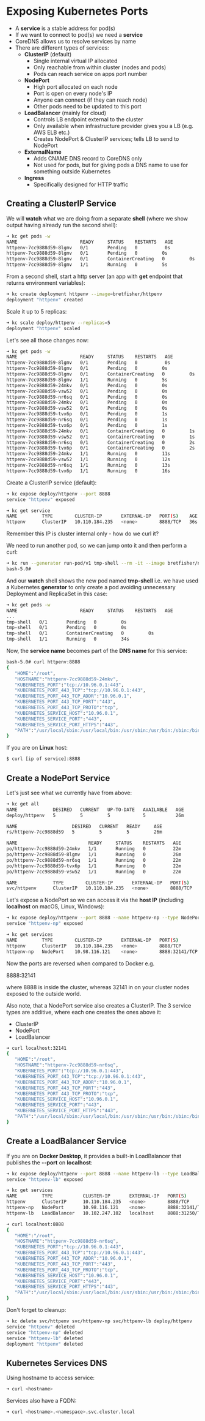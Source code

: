 # Exposing Kubernetes Ports

- A **service** is a stable address for pod(s)
- If we want to connect to pod(s) we need a **service**
- CoreDNS allows us to resolve services by name
- There are different types of services:
  - **ClusterIP** (default)
    - Single internal virtual IP allocated
    - Only reachable from within cluster (nodes and pods)
    - Pods can reach service on apps port number
  - **NodePort**
    - High port allocated on each node
    - Port is open on every node's IP
    - Anyone can connect (if they can reach node)
    - Other pods need to be updated to this port
  - **LoadBalancer** (mainly for cloud)
    - Controls LB endpoint external to the cluster
    - Only available when infrastructure provider gives you a LB (e.g. AWS ELB etc.)
    - Creates NodePort & ClusterIP services; tells LB to send to NodePort
  - **ExternalName**
    - Adds CNAME DNS record to CoreDNS only
    - Not used for pods, but for giving pods a DNS name to use for something outside Kubernetes
  - **Ingress**
    - Specifically designed for HTTP traffic

## Creating a ClusterIP Service

We will **watch** what we are doing from a separate **shell** (where we show output having already run the second shell):

```bash
➜ kc get pods -w
NAME                       READY     STATUS    RESTARTS   AGE
httpenv-7cc9888d59-8lgmv   0/1       Pending   0          0s
httpenv-7cc9888d59-8lgmv   0/1       Pending   0         0s
httpenv-7cc9888d59-8lgmv   0/1       ContainerCreating   0         0s
httpenv-7cc9888d59-8lgmv   1/1       Running   0         5s
```

From a second shell, start a http server (an app with **get** endpoint that returns environment variables):

```bash
➜ kc create deployment httpenv --image=bretfisher/httpenv
deployment "httpenv" created
```

Scale it up to 5 replicas:

```bash
➜ kc scale deploy/httpenv --replicas=5
deployment "httpenv" scaled
```

Let's see all those changes now:

```bash
➜ kc get pods -w
NAME                       READY     STATUS    RESTARTS   AGE
httpenv-7cc9888d59-8lgmv   0/1       Pending   0          0s
httpenv-7cc9888d59-8lgmv   0/1       Pending   0         0s
httpenv-7cc9888d59-8lgmv   0/1       ContainerCreating   0         0s
httpenv-7cc9888d59-8lgmv   1/1       Running   0         5s
httpenv-7cc9888d59-24mkv   0/1       Pending   0         0s
httpenv-7cc9888d59-vsw52   0/1       Pending   0         0s
httpenv-7cc9888d59-nr6sq   0/1       Pending   0         0s
httpenv-7cc9888d59-24mkv   0/1       Pending   0         0s
httpenv-7cc9888d59-vsw52   0/1       Pending   0         0s
httpenv-7cc9888d59-tvx6p   0/1       Pending   0         1s
httpenv-7cc9888d59-nr6sq   0/1       Pending   0         1s
httpenv-7cc9888d59-tvx6p   0/1       Pending   0         1s
httpenv-7cc9888d59-24mkv   0/1       ContainerCreating   0         1s
httpenv-7cc9888d59-vsw52   0/1       ContainerCreating   0         1s
httpenv-7cc9888d59-nr6sq   0/1       ContainerCreating   0         2s
httpenv-7cc9888d59-tvx6p   0/1       ContainerCreating   0         2s
httpenv-7cc9888d59-24mkv   1/1       Running   0         11s
httpenv-7cc9888d59-vsw52   1/1       Running   0         12s
httpenv-7cc9888d59-nr6sq   1/1       Running   0         13s
httpenv-7cc9888d59-tvx6p   1/1       Running   0         16s
```

Create a ClusterIP service (default):

```bash
➜ kc expose deploy/httpenv --port 8888
service "httpenv" exposed
```

```bash
➜ kc get service
NAME         TYPE        CLUSTER-IP       EXTERNAL-IP   PORT(S)    AGE
httpenv      ClusterIP   10.110.184.235   <none>        8888/TCP   36s
```

Remember this IP is cluster internal only - how do we curl it?

We need to run another pod, so we can jump onto it and then perform a curl:

```bash
➜ kc run --generator run-pod/v1 tmp-shell --rm -it --image bretfisher/netshoot -- bash
bash-5.0#
```

And our **watch** shell shows the new pod named **tmp-shell** i.e. we have used a Kubernetes **generator** to only create a pod avoiding unnecessary Deployment and ReplicaSet in this case:

```bash
➜ kc get pods -w
NAME                       READY     STATUS    RESTARTS   AGE
...
tmp-shell   0/1       Pending   0         0s
tmp-shell   0/1       Pending   0         0s
tmp-shell   0/1       ContainerCreating   0         0s
tmp-shell   1/1       Running   0         34s
```

Now, the **service name** becomes part of the **DNS name** for this service:

```bash
bash-5.0# curl httpenv:8888
{ 
   "HOME":"/root",
   "HOSTNAME":"httpenv-7cc9888d59-24mkv",
   "KUBERNETES_PORT":"tcp://10.96.0.1:443",
   "KUBERNETES_PORT_443_TCP":"tcp://10.96.0.1:443",
   "KUBERNETES_PORT_443_TCP_ADDR":"10.96.0.1",
   "KUBERNETES_PORT_443_TCP_PORT":"443",
   "KUBERNETES_PORT_443_TCP_PROTO":"tcp",
   "KUBERNETES_SERVICE_HOST":"10.96.0.1",
   "KUBERNETES_SERVICE_PORT":"443",
   "KUBERNETES_SERVICE_PORT_HTTPS":"443",
   "PATH":"/usr/local/sbin:/usr/local/bin:/usr/sbin:/usr/bin:/sbin:/bin"
}
```

If you are on **Linux** host:

```bash
$ curl [ip of service]:8888
```

## Create a NodePort Service

Let's just see what we currently have from above:

```bash
➜ kc get all
NAME             DESIRED   CURRENT   UP-TO-DATE   AVAILABLE   AGE
deploy/httpenv   5         5         5            5           26m

NAME                    DESIRED   CURRENT   READY     AGE
rs/httpenv-7cc9888d59   5         5         5         26m

NAME                          READY     STATUS    RESTARTS   AGE
po/httpenv-7cc9888d59-24mkv   1/1       Running   0          22m
po/httpenv-7cc9888d59-8lgmv   1/1       Running   0          26m
po/httpenv-7cc9888d59-nr6sq   1/1       Running   0          22m
po/httpenv-7cc9888d59-tvx6p   1/1       Running   0          22m
po/httpenv-7cc9888d59-vsw52   1/1       Running   0          22m

NAME             TYPE        CLUSTER-IP       EXTERNAL-IP   PORT(S)    AGE
svc/httpenv      ClusterIP   10.110.184.235   <none>        8888/TCP   20m
```

Let's expose a NodePort so we can access it via the **host IP** (including **localhost** on macOS, Linux, Windows):

```bash
➜ kc expose deploy/httpenv --port 8888 --name httpenv-np --type NodePort
service "httpenv-np" exposed
```

```bash
➜ kc get services
NAME         TYPE        CLUSTER-IP       EXTERNAL-IP   PORT(S)          AGE
httpenv      ClusterIP   10.110.184.235   <none>        8888/TCP         24m
httpenv-np   NodePort    10.98.116.121    <none>        8888:32141/TCP   27s
```

Now the ports are reversed when compared to Docker e.g.

8888:32141

where 8888 is inside the cluster, whereas 32141 in on your cluster nodes exposed to the outside world.

Also note, that a NodePort service also creates a ClusterIP. The 3 service types are additive, where each one creates the ones above it:

- ClusterIP
- NodePort
- LoadBalancer

```bash
➜ curl localhost:32141
{ 
   "HOME":"/root",
   "HOSTNAME":"httpenv-7cc9888d59-nr6sq",
   "KUBERNETES_PORT":"tcp://10.96.0.1:443",
   "KUBERNETES_PORT_443_TCP":"tcp://10.96.0.1:443",
   "KUBERNETES_PORT_443_TCP_ADDR":"10.96.0.1",
   "KUBERNETES_PORT_443_TCP_PORT":"443",
   "KUBERNETES_PORT_443_TCP_PROTO":"tcp",
   "KUBERNETES_SERVICE_HOST":"10.96.0.1",
   "KUBERNETES_SERVICE_PORT":"443",
   "KUBERNETES_SERVICE_PORT_HTTPS":"443",
   "PATH":"/usr/local/sbin:/usr/local/bin:/usr/sbin:/usr/bin:/sbin:/bin"
}
```

## Create a LoadBalancer Service

If you are on **Docker Desktop**, it provides a built-in LoadBalancer that publishes the **--port** on **localhost**:

```bash
➜ kc expose deploy/httpenv --port 8888 --name httpenv-lb --type LoadBalancer
service "httpenv-lb" exposed
```

```bash
➜ kc get services
NAME         TYPE           CLUSTER-IP       EXTERNAL-IP   PORT(S)          AGE
httpenv      ClusterIP      10.110.184.235   <none>        8888/TCP         37m
httpenv-np   NodePort       10.98.116.121    <none>        8888:32141/TCP   14m
httpenv-lb   LoadBalancer   10.102.247.102   localhost     8888:31250/TCP   25s
```

```bash
➜ curl localhost:8888
{ 
   "HOME":"/root",
   "HOSTNAME":"httpenv-7cc9888d59-nr6sq",
   "KUBERNETES_PORT":"tcp://10.96.0.1:443",
   "KUBERNETES_PORT_443_TCP":"tcp://10.96.0.1:443",
   "KUBERNETES_PORT_443_TCP_ADDR":"10.96.0.1",
   "KUBERNETES_PORT_443_TCP_PORT":"443",
   "KUBERNETES_PORT_443_TCP_PROTO":"tcp",
   "KUBERNETES_SERVICE_HOST":"10.96.0.1",
   "KUBERNETES_SERVICE_PORT":"443",
   "KUBERNETES_SERVICE_PORT_HTTPS":"443",
   "PATH":"/usr/local/sbin:/usr/local/bin:/usr/sbin:/usr/bin:/sbin:/bin"
}
```

Don't forget to cleanup:

```bash
➜ kc delete svc/httpenv svc/httpenv-np svc/httpenv-lb deploy/httpenv
service "httpenv" deleted
service "httpenv-np" deleted
service "httpenv-lb" deleted
deployment "httpenv" deleted
```

## Kubernetes Services DNS

Using hostname to access service:

```bash
➜ curl <hostname>
```

Services also have a FQDN:

```bash
➜ curl <hostname>.<namespace>.svc.cluster.local
```

